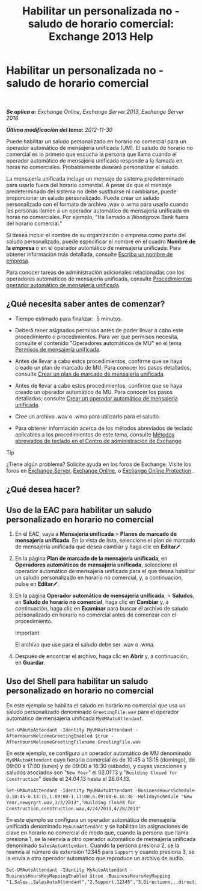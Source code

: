 ﻿---
title: 'Habilitar un personalizada no - saludo de horario comercial: Exchange 2013 Help'
TOCTitle: Habilitar un personalizada no - saludo de horario comercial
ms:assetid: d4743805-bab0-4735-a1e0-2cea4e088e8c
ms:mtpsurl: https://technet.microsoft.com/es-es/library/Bb232183(v=EXCHG.150)
ms:contentKeyID: 50556893
ms.date: 05/22/2018
mtps_version: v=EXCHG.150
ms.translationtype: MT
---

# Habilitar un personalizada no - saludo de horario comercial

 

_**Se aplica a:** Exchange Online, Exchange Server 2013, Exchange Server 2016_

_**Última modificación del tema:** 2012-11-30_

Puede habilitar un saludo personalizado en horario no comercial para un operador automático de mensajería unificada (UM). El saludo de horario no comercial es lo primero que escucha la persona que llama cuando el operador automático de mensajería unificada responde a la llamada en horas no comerciales. Probablemente deseará personalizar el saludo.

La mensajería unificada incluye un mensaje de sistema predeterminado para usarlo fuera del horario comercial. A pesar de que el mensaje predeterminado del sistema no debe sustituirse ni cambiarse, puede proporcionar un saludo personalizado. Puede crear un saludo personalizado con el formato de archivo .wav o .wma para usarlo cuando las personas llamen a un operador automático de mensajería unificada en horas no comerciales. Por ejemplo, "Ha llamado a Woodgrove Bank fuera del horario comercial."

Si desea incluir el nombre de su organización o empresa como parte del saludo personalizado, puede especificar el nombre en el cuadro **Nombre de la empresa** o en el operador automático de mensajería unificada. Para obtener información más detallada, consulte [Escriba un nombre de empresa](enter-a-business-name-exchange-2013-help.md).

Para conocer tareas de administración adicionales relacionadas con los operadores automáticos de mensajería unificada, consulte [Procedimientos operador automático de mensajería unificada](um-auto-attendant-procedures-exchange-2013-help.md).

## ¿Qué necesita saber antes de comenzar?

  - Tiempo estimado para finalizar:  5 minutos.

  - Deberá tener asignados permisos antes de poder llevar a cabo este procedimiento o procedimientos. Para ver qué permisos necesita, consulte el contenido "Operadores automáticos de MU" en el tema [Permisos de mensajería unificada](unified-messaging-permissions-exchange-2013-help.md).

  - Antes de llevar a cabo estos procedimientos, confirme que se haya creado un plan de marcado de MU. Para conocer los pasos detallados, consulte [Crear un plan de marcado de mensajería unificada](create-a-um-dial-plan-exchange-2013-help.md).

  - Antes de llevar a cabo estos procedimientos, confirme que se haya creado un operador automático de MU. Para conocer los pasos detallados, consulte [Crear un operador automático de mensajería unificada](create-a-um-auto-attendant-exchange-2013-help.md).

  - Cree un archivo .wav o .wma para utilizarlo para el saludo.

  - Para obtener información acerca de los métodos abreviados de teclado aplicables a los procedimientos de este tema, consulte [Métodos abreviados de teclado en el Centro de administración de Exchange](keyboard-shortcuts-in-the-exchange-admin-center-exchange-online-protection-help.md).


> [!TIP]
> ¿Tiene algún problema? Solicite ayuda en los foros de Exchange. Visite los foros en <A href="https://go.microsoft.com/fwlink/p/?linkid=60612">Exchange Server</A>, <A href="https://go.microsoft.com/fwlink/p/?linkid=267542">Exchange Online</A>, o <A href="https://go.microsoft.com/fwlink/p/?linkid=285351">Exchange Online Protection</A>..



## ¿Qué desea hacer?

## Uso de la EAC para habilitar un saludo personalizado en horario no comercial

1.  En el EAC, vaya a **Mensajería unificada** \> **Planes de marcado de mensajería unificada**. En la vista de lista, seleccione el plan de marcado de mensajería unificada que desea cambiar y haga clic en **Editar**![Icono Editar](images/Bb124582.6f53ccb2-1f13-4c02-bea0-30690e6ea71d(EXCHG.150).gif "Icono Editar").

2.  En la página **Plan de marcado de la mensajería unificada**, en **Operadores automáticos de mensajería unificada**, seleccione el operador automático de mensajería unificada para el que desea habilitar un saludo personalizado en horario no comercial, y, a continuación, pulse en **Editar**![Icono Editar](images/Bb124582.6f53ccb2-1f13-4c02-bea0-30690e6ea71d(EXCHG.150).gif "Icono Editar").

3.  En la página **Operador automático de mensajería unificada**, \> **Saludos**, en **Saludo de horario no comercial**, haga clic en **Cambiar** y, a continuación, haga clic en **Examinar** para buscar el archivo de saludo personalizado en horario no comercial antes de comenzar con el procedimiento.
    

    > [!IMPORTANT]
    > El archivo que use para el saludo debe ser .wav o .wma.



4.  Después de encontrar el archivo, haga clic en **Abrir** y, a continuación, en **Guardar**.

## Uso del Shell para habilitar un saludo personalizado en horario no comercial

En este ejemplo se habilita el saludo en horario no comercial que usa un saludo personalizado denominado `GreetingFile.wav` para el operador automático de mensajería unificada `MyUMAutoAttendant`.

    Set-UMAutoAttendant -Identity MyUMAutoAttendant -AfterHoursWelcomeGreetingEnabled $true -AfterHoursWelcomeGreetingFilename GreetingFile.wav

En este ejemplo, se configura un operador automático de MU denominado `MyUMAutoAttendant` cuyo horario comercial es de 10:45 a 13:15 (domingo), de 09:00 a 17:00 (lunes) y de 09:00 a 16:30 (sábado), y cuyas vacaciones y saludos asociados son "`New Year`" el 02.01.13 y "`Building Closed for Construction`" desde el 24.04.13 hasta el 28.04.13.

    Set-UMAutoAttendant -Identity MyUMAutoAttendant -BusinessHoursSchedule 0.10:45-0.13:15,1.09:00-1.17:00,6.09:00-6.16:30 -HolidaySchedule "New Year,newyrgrt.wav,1/2/2013","Building Closed for Construction,construction.wav,4/24/2013,4/28/2013"

En este ejemplo se configura un operador automático de mensajería unificada denominado `MyAutoAttendant` y se habilitan las asignaciones de clave en horario no comercial de modo que, cuando la persona que llama presiona 1, se la reenvía a otro operador automático de mensajería unificada denominado `SalesAutoAttendant`. Cuando la persona presiona 2, se la reenvía al número de extensión 12345 para `Support` y cuando presiona 3, se la envía a otro operador automático que reproduce un archivo de audio.

    Set-UMAutoAttendant -Identity MyAutoAttendant - BusinessHoursKeyMappingEnabled $true -BusinessHoursKeyMapping "1,Sales,,SalesAutoAttendant","2,Support,12345","3,Directions,,,directions.wav"

